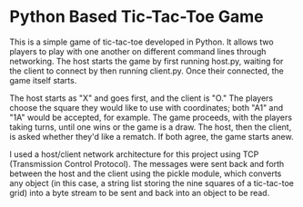 # Python Based Tic-Tac-Toe Game
This is a simple game of tic-tac-toe developed in Python. It allows two players to play with one another on different command lines through networking. The host starts the game by first running host.py, waiting for the client to connect by then running client.py. Once their connected, the game itself starts.

The host starts as "X" and goes first, and the client is "O." The players choose the square they would like to use with coordinates; both "A1" and "1A" would be accepted, for example. The game proceeds, with the players taking turns, until one wins or the game is a draw. The host, then the client, is asked whether they'd like a rematch. If both agree, the game starts anew.

I used a host/client network architecture for this project using TCP (Transmission Control Protocol). The messages were sent back and forth between the host and the client using the pickle module, which converts any object (in this case, a string list storing the nine squares of a tic-tac-toe grid) into a byte stream to be sent and back into an object to be read.
